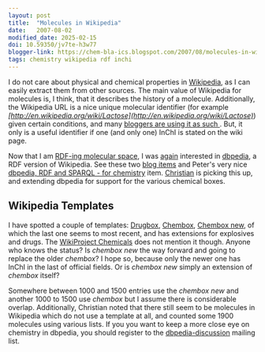 ```yaml
---
layout: post
title:  "Molecules in Wikipedia"
date:   2007-08-02
modified_date: 2025-02-15
doi: 10.59350/jv7te-h3w77
blogger-link: https://chem-bla-ics.blogspot.com/2007/08/molecules-in-wikipedia.html
tags: chemistry wikipedia rdf inchi
---
```


I do not care about physical and chemical properties in [Wikipedia](http://wikipedia.org/), as I can easily extract them from other sources.
The main value of Wikipedia for molecules is, I think, that it describes the history of a molecule. Additionally, the Wikipedia URL is a
nice unique molecular identifier (for example *[http://en.wikipedia.org/wiki/Lactose](http://en.wikipedia.org/wiki/Lactose)*) given certain
conditions, and many [bloggers are using it as such <i class="fa-solid fa-recycle fa-xs"></i>](https://chem-bla-ics.linkedchemistry.info/2007/06/19/using-wikipedia-to-recognize-molecules.html).
But, it only is a useful identifier if one (and only one) InChI is stated on the wiki page.

Now that I am [RDF-ing molecular space](http://chem-bla-ics.blogspot.com/2007/07/rdf-ing-molecular-space.html), I was
[again](http://del.icio.us/url/e24b896a3398220b76d47f59dbdc2634) interested in [dbpedia](http://dbpedia.org/docs/), a RDF version of Wikipedia.
See these two [blog <i class="fa-solid fa-recycle fa-xs"></i>](https://chem-bla-ics.linkedchemistry.info/2007/06/19/quality-of-chemical-database.html)
[items](http://radar.oreilly.com/archives/2007/03/different_appro_1.html) and Peter's very nice
[dbpedia, RDF and SPARQL - for chemistry](http://wwmm.ch.cam.ac.uk/blogs/murrayrust/?p=333) item.
[Christian](http://www.scs.carleton.ca/~cleger) is picking this up, and extending dbpedia for support for the various chemical boxes.

## Wikipedia Templates

I have spotted a couple of templates: [Drugbox](http://en.wikipedia.org/w/index.php?title=Template:Drugbox),
[Chembox](http://en.wikipedia.org/w/index.php?title=Template:Chembox), [Chembox new](http://en.wikipedia.org/w/index.php?title=Template:Chembox_new),
of which the last one seems to most recent, and has extensions for explosives and drugs. The
[WikiProject Chemicals](http://en.wikipedia.org/wiki/Wikipedia:WikiProject_Chemicals) does not mention it though. Anyone who knows the status?
Is *chembox new* the way forward and going to replace the older *chembox*? I hope so, because only the newer one has InChI in
the last of official fields. Or is *chembox new* simply an extension of *chembox* itself?

Somewhere between 1000 and 1500 entries use the *chembox new* and another 1000 to 1500 use *chembox* but I assume there is
considerable overlap. Additionally, Christian noted that there still seem to be molecules in Wikipedia which do not use a
template at all, and counted some 1900 molecules using various lists. If you you want to keep a more close eye on chemistry in
dbpedia, you should register to the [dbpedia-discussion](http://sourceforge.net/mailarchive/forum.php?forum_name=dbpedia-discussion)
mailing list.
